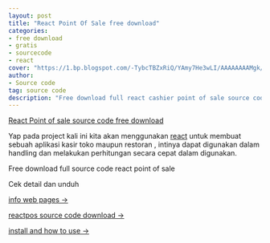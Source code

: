 ```yaml
---
layout: post
title: "React Point Of Sale free download"
categories: 
- free download
- gratis
- sourcecode
- react
cover: "https://1.bp.blogspot.com/-TybcTBZxRiQ/YAmy7He3wLI/AAAAAAAAMgk/KUfJRzK46R8_6_QzOh6MAwvAxWh0SMlCgCLcBGAsYHQ/s1349/reactpos%2Bpoint%2Bof%2Bsale%2Bbuild%2Bwith%2Breact.png"
author:
- Source code
tag: source code
description: "Free download full react cashier point of sale source code"
---
```

[React Point of sale source code free download]({{page.url}}) 


Yap pada project kali ini kita akan menggunakan [react](https://reactjs.org) untuk membuat sebuah aplikasi kasir toko maupun restoran , intinya dapat digunakan dalam handling dan melakukan perhitungan secara cepat dalam digunakan.


Free download full source code react point of sale

Cek detail dan unduh 

[info web pages →](https://mesinkasir.github.io/reactpos/)

[reactpos source code download →](https://github.com/mesinkasir/reactpos)

[install and how to use →](https://www.hockeycomputindo.com/2021/01/free-download-react-pos-point-of-sale.html)
